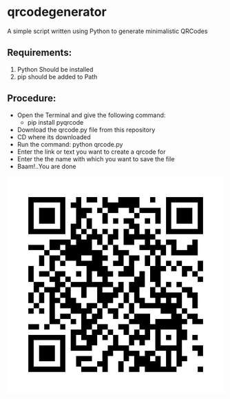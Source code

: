 # qrcodegenerator
A simple script written using Python to generate minimalistic QRCodes 

## Requirements:
1. Python Should be installed
2. pip should be added to Path

## Procedure:
* Open the Terminal and give the following command:
  * pip install pyqrcode
* Download the qrcode.py file from this repository
* CD where its downloaded
* Run the command:
  python qrcode.py
* Enter the link or text you want to create a qrcode for
* Enter the the name with which you want to save the file
* Baam!..You are done

![](/images/demo_qrcode.svg)
